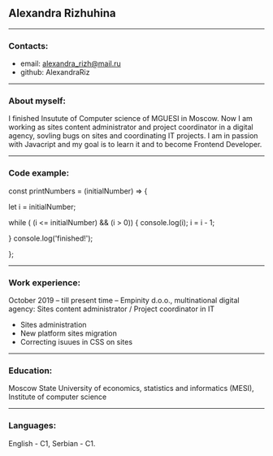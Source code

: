 ## Alexandra Rizhuhina
***
### Contacts:
* email: alexandra_rizh@mail.ru
* github: AlexandraRiz
***
### About myself:
I finished Insutute of Computer science of MGUESI in Moscow.
Now I am working as sites content administrator and project coordinator in a digital agency, sovling bugs on sites and coordinating IT projects.
I am in passion with Javacript and my goal is to learn it and to become Frontend Developer.
***
### Code example:
const printNumbers = (initialNumber) => {
 
  let i = initialNumber;

  while ( (i <= initialNumber) && (i > 0)) {
      console.log(i);
      i = i - 1;

  } 
  console.log('finished!');
  
};
***
### Work experience:
October 2019 – till present time – Empinity d.o.o., multinational digital agency:
Sites content administrator / Project coordinator in IT 
*	Sites administration
*	New platform sites migration 
*	Correcting isuues in CSS on sites
***
### Education:
Moscow State University of economics, statistics and informatics (MESI), Institute of computer science
***
### Languages:
English - C1,
Serbian - C1.
